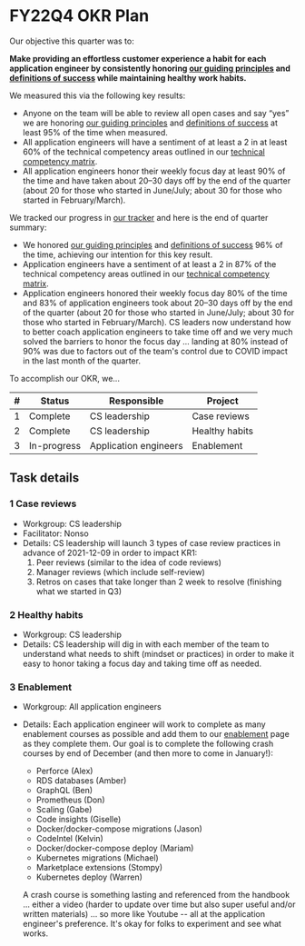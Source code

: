 # FY22Q4 OKR Plan

Our objective this quarter was to:

**Make providing an effortless customer experience a habit for each application engineer by consistently honoring [our guiding principles](index.md#guiding-principles) and [definitions of success](index.md#we-know-that-we-are-successful-when-we) while maintaining healthy work habits.**

We measured this via the following key results:

- <a name="kr1"></a> Anyone on the team will be able to review all open cases and say “yes” we are honoring [our guiding principles](index.md#guiding-principles) and [definitions of success](index.md#we-know-that-we-are-successful-when-we) at least 95% of the time when measured.
- All application engineers will have a sentiment of at least a 2 in at least 60% of the technical competency areas outlined in our [technical competency matrix](https://docs.google.com/spreadsheets/d/1npAo9c_yDGreh1KlUgG0qlG6nTNwW39sl4vTmAvwQu0/edit?usp=sharing).
- All application engineers honor their weekly focus day at least 90% of the time and have taken about 20–30 days off by the end of the quarter (about 20 for those who started in June/July; about 30 for those who started in February/March).

We tracked our progress in [our tracker](https://docs.google.com/spreadsheets/d/1bXOm-oj9VyQwQtIvEfTI3ZRlDV2G5mDCTPBVporbQI8/edit?usp=sharing) and here is the end of quarter summary:

- We honored [our guiding principles](index.md#guiding-principles) and [definitions of success](index.md#we-know-that-we-are-successful-when-we) 96% of the time, achieving our intention for this key result.
- Application engineers have a sentiment of at least a 2 in 87% of the technical competency areas outlined in our [technical competency matrix](https://docs.google.com/spreadsheets/d/1npAo9c_yDGreh1KlUgG0qlG6nTNwW39sl4vTmAvwQu0/edit?usp=sharing).
- Application engineers honored their weekly focus day 80% of the time and 83% of application engineers took about 20–30 days off by the end of the quarter (about 20 for those who started in June/July; about 30 for those who started in February/March). CS leaders now understand how to better coach application engineers to take time off and we very much solved the barriers to honor the focus day ... landing at 80% instead of 90% was due to factors out of the team's control due to COVID impact in the last month of the quarter.

To accomplish our OKR, we...

| #   | Status      | Responsible           | Project        |
| --- | ----------- | --------------------- | -------------- |
| 1   | Complete    | CS leadership         | Case reviews   |
| 2   | Complete    | CS leadership         | Healthy habits |
| 3   | In-progress | Application engineers | Enablement     |

## Task details

### 1 Case reviews

- Workgroup: CS leadership
- Facilitator: Nonso
- Details: CS leadership will launch 3 types of case review practices in advance of 2021-12-09 in order to impact KR1:
  1.  Peer reviews (similar to the idea of code reviews)
  2.  Manager reviews (which include self-review)
  3.  Retros on cases that take longer than 2 week to resolve (finishing what we started in Q3)

### 2 Healthy habits

- Workgroup: CS leadership
- Details: CS leadership will dig in with each member of the team to understand what needs to shift (mindset or practices) in order to make it easy to honor taking a focus day and taking time off as needed.

### 3 Enablement

- Workgroup: All application engineers
- Details: Each application engineer will work to complete as many enablement courses as possible and add them to our [enablement](../process/enablement/index.md) page as they complete them. Our goal is to complete the following crash courses by end of December (and then more to come in January!):

  - Perforce (Alex)
  - RDS databases (Amber)
  - GraphQL (Ben)
  - Prometheus (Don)
  - Scaling (Gabe)
  - Code insights (Giselle)
  - Docker/docker-compose migrations (Jason)
  - CodeIntel (Kelvin)
  - Docker/docker-compose deploy (Mariam)
  - Kubernetes migrations (Michael)
  - Marketplace extensions (Stompy)
  - Kubernetes deploy (Warren)

  A crash course is something lasting and referenced from the handbook ... either a video (harder to update over time but also super useful and/or written materials) ... so more like Youtube -- all at the application engineer's preference. It's okay for folks to experiment and see what works.
